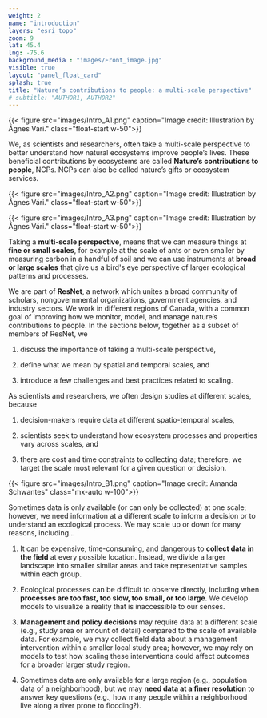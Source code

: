 ```yaml
---
weight: 2
name: "introduction"
layers: "esri_topo"
zoom: 9
lat: 45.4
lng: -75.6
background_media : "images/Front_image.jpg" 
visible: true
layout: "panel_float_card"
splash: true
title: "Nature’s contributions to people: a multi-scale perspective"
# subtitle: "AUTHOR1, AUTHOR2"
---
```



<!-- ![fig1](images/Intro_A1.png "Image credit: Illustration by Ágnes Vári.")
{float="right" clear="right" width="40%"} -->

<!---Justify left, text listed above should be to the right of this figure --->
{{< figure src="images/Intro_A1.png" caption="Image credit: Illustration by Ágnes Vári." class="float-start w-50">}}

We, as scientists and researchers, often take a multi-scale perspective to better understand how natural ecosystems improve people’s lives. These beneficial contributions by ecosystems are called **Nature’s contributions to people**, NCPs. NCPs can also be called nature’s gifts or ecosystem services.

<div class="clearfix"></div>

<!---Justify left, text listed above should be to the right of this figure --->
{{< figure src="images/Intro_A2.png" caption="Image credit: Illustration by Ágnes Vári." class="float-start w-50">}}

<!---Justify left, text listed above should be to the right of this figure --->
{{< figure src="images/Intro_A3.png" caption="Image credit: Illustration by Ágnes Vári." class="float-start w-50">}}

Taking a **multi-scale perspective**, means that we can measure things at **fine or small scales**, for example at the scale of ants or even smaller by measuring carbon in a handful of soil and we can use instruments at **broad or large scales** that give us a bird's eye perspective of larger ecological patterns and processes. 

<div class="clearfix"></div>

We are part of **ResNet**, a network which unites a broad community of scholars, nongovernmental organizations, government agencies, and industry sectors. We work in different regions of Canada, with a common goal of improving how we monitor, model, and manage nature’s contributions to people. In the sections below, together as a subset of members of ResNet, we 

1) discuss the importance of taking a multi-scale perspective,

2) define what we mean by spatial and temporal scales, and

3) introduce a few challenges and best practices related to scaling.

As scientists and researchers, we often design studies at different scales, because 

1) decision-makers require data at different spatio-temporal scales, 

2) scientists seek to understand how ecosystem processes and properties vary across scales, and 

3) there are cost and time constraints to collecting data; therefore, we target the scale most relevant for a given question or decision.


<!-- ![fig4](images/Intro_B1.png "Image credit: Amanda Schwantes") -->
<!-- {center="TRUE" width="100%"} -->
{{< figure src="images/Intro_B1.png" caption="Image credit: Amanda Schwantes" class="mx-auto w-100">}}
<!--- Justify middle, no text on sides --->

Sometimes data is only available (or can only be collected) at one scale; however, we need information at a different scale to inform a decision or to understand an ecological process. We may scale up or down for many reasons, including…
   
1) It can be expensive, time-consuming, and dangerous to **collect data in the field** at every possible location. Instead, we divide a larger landscape into smaller similar areas and take representative samples within each group.

2) Ecological processes can be difficult to observe directly, including when **processes are too fast, too slow, too small, or too large**. We develop models to visualize a reality that is inaccessible to our senses. 

3) **Management and policy decisions** may require data at a different scale (e.g., study area or amount of detail) compared to the scale of available data. For example, we may collect field data about a management intervention within a smaller local study area; however, we may rely on models to test how scaling these interventions could affect outcomes for a broader larger study region.

4) Sometimes data are only available for a large region (e.g., population data of a neighborhood), but we may **need data at a finer resolution** to answer key questions (e.g., how many people within a neighborhood live along a river prone to flooding?).

